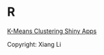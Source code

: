 # R
<a href="https://xiangshawnli.shinyapps.io/K-Means-Clustering" target="_blanet">K-Means Clustering Shiny Apps</a>

Copyright: Xiang Li